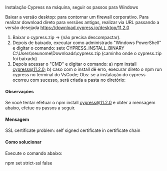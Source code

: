 Instalação Cypress na máquina, seguir os passos para Windows

Baixar a versão desktop: para contornar um firewall corporativo.
Para realizar download direto para versões antigas, realizar via URL passando a versão desejada https://download.cypress.io/desktop/11.2.0

1. Baixar o cypress.zip  →  (não precisa descompactar).
2. Depois de baixado, executar como administrado "Windows PowerShell" e digitar o comando:
setx CYPRESS_INSTALL_BINARY C:\Users\seunome\Downloads\cypress.zip (caminho onde o cypress.zip foi baixado)
3. Depois acessar o "CMD" e digitar o comando:
  a) npm install cypress@11.2.0;
  b) caso com o install dê erro, execurar direto o npm run cypress no terminal do VsCode;
Obs: se a instalação do cypress ocorreu com sucesso, será criada a pasta no diretório:

#### Observações
Se você tentar efetuar o npm install cypress@11.2.0 e obter a mensagem abaixo, efetue os passos a seguir.

#### Mensagem

SSL certificate problem: self signed certificate in certificate chain

#### Como solucionar

Execute o comando abaixo:

npm set strict-ssl false

